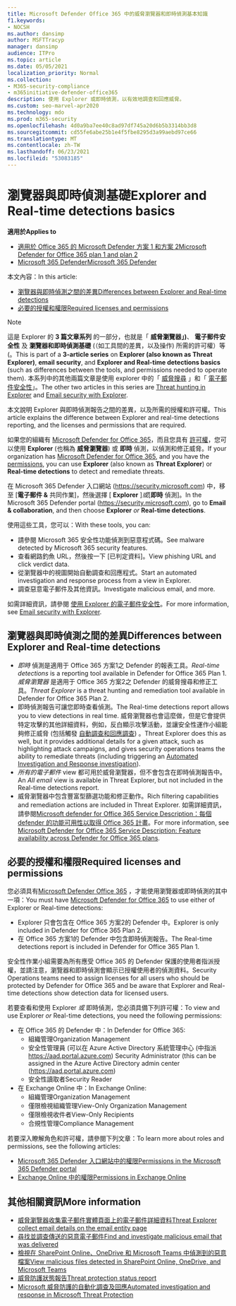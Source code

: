 ```yaml
---
title: Microsoft Defender Office 365 中的威脅瀏覽器和即時偵測基本知識
f1.keywords:
- NOCSH
ms.author: dansimp
author: MSFTTracyp
manager: dansimp
audience: ITPro
ms.topic: article
ms.date: 05/05/2021
localization_priority: Normal
ms.collection:
- M365-security-compliance
- m365initiative-defender-office365
description: 使用 Explorer 或即時偵測，以有效地調查和回應威脅。
ms.custom: seo-marvel-apr2020
ms.technology: mdo
ms.prod: m365-security
ms.openlocfilehash: 4d0a9ba7ee40c8ad97df745a20d6b5b3314bb3d8
ms.sourcegitcommit: cd55fe6abe25b1e4f5fbe8295d3a99aebd97ce66
ms.translationtype: MT
ms.contentlocale: zh-TW
ms.lasthandoff: 06/23/2021
ms.locfileid: "53083185"
---
```

# <a name="explorer-and-real-time-detections-basics"></a><span data-ttu-id="dd987-103">瀏覽器與即時偵測基礎</span><span class="sxs-lookup"><span data-stu-id="dd987-103">Explorer and Real-time detections basics</span></span>

<span data-ttu-id="dd987-104">**適用於**</span><span class="sxs-lookup"><span data-stu-id="dd987-104">**Applies to**</span></span>
- [<span data-ttu-id="dd987-105">適用於 Office 365 的 Microsoft Defender 方案 1 和方案 2</span><span class="sxs-lookup"><span data-stu-id="dd987-105">Microsoft Defender for Office 365 plan 1 and plan 2</span></span>](defender-for-office-365.md)
- [<span data-ttu-id="dd987-106">Microsoft 365 Defender</span><span class="sxs-lookup"><span data-stu-id="dd987-106">Microsoft 365 Defender</span></span>](../defender/microsoft-365-defender.md)

<span data-ttu-id="dd987-107">本文內容：</span><span class="sxs-lookup"><span data-stu-id="dd987-107">In this article:</span></span>

- [<span data-ttu-id="dd987-108">瀏覽器與即時偵測之間的差異</span><span class="sxs-lookup"><span data-stu-id="dd987-108">Differences between Explorer and Real-time detections</span></span>](#differences-between-explorer-and-real-time-detections)
- [<span data-ttu-id="dd987-109">必要的授權和權限</span><span class="sxs-lookup"><span data-stu-id="dd987-109">Required licenses and permissions</span></span>](#required-licenses-and-permissions)

> [!NOTE]
> <span data-ttu-id="dd987-110">這是 Explorer 的 **3 篇文章系列** 的一部分，也就是「 **威脅瀏覽器」)**、 **電子郵件安全性** 及 **瀏覽器和即時偵測基礎** (（如工具間的差異，以及操作) 所需的許可權）等 (。</span><span class="sxs-lookup"><span data-stu-id="dd987-110">This is part of a **3-article series** on **Explorer (also known as Threat Explorer)**, **email security**, and **Explorer and Real-time detections basics** (such as differences between the tools, and permissions needed to operate them).</span></span> <span data-ttu-id="dd987-111">本系列中的其他兩篇文章是使用 explorer 中的「 [威脅搜尋](threat-hunting-in-threat-explorer.md) 」和「 [電子郵件安全性](email-security-in-microsoft-defender.md)」。</span><span class="sxs-lookup"><span data-stu-id="dd987-111">The other two articles in this series are [Threat hunting in Explorer](threat-hunting-in-threat-explorer.md) and [Email security with Explorer](email-security-in-microsoft-defender.md).</span></span>

<span data-ttu-id="dd987-112">本文說明 Explorer 與即時偵測報告之間的差異，以及所需的授權和許可權。</span><span class="sxs-lookup"><span data-stu-id="dd987-112">This article explains the difference between Explorer and real-time detections reporting, and the licenses and permissions that are required.</span></span>

<span data-ttu-id="dd987-113">如果您的組織有 [Microsoft Defender for Office 365](defender-for-office-365.md)，而且您具有 [許可權](#required-licenses-and-permissions)，您可以使用 **Explorer** (也稱為 **威脅瀏覽器**) 或 **即時** 偵測，以偵測和修正威脅。</span><span class="sxs-lookup"><span data-stu-id="dd987-113">If your organization has [Microsoft Defender for Office 365](defender-for-office-365.md), and you have the [permissions](#required-licenses-and-permissions), you can use **Explorer** (also known as **Threat Explorer**) or **Real-time detections** to detect and remediate threats.</span></span>

<span data-ttu-id="dd987-114">在 Microsoft 365 Defender 入口網站 (<https://security.microsoft.com>) 中，移至 [**電子郵件 &** 共同作業]，然後選擇 [ **Explorer** ]_或_[**即時** 偵測]。</span><span class="sxs-lookup"><span data-stu-id="dd987-114">In the Microsoft 365 Defender portal (<https://security.microsoft.com>), go to **Email & collaboration**, and then choose **Explorer** _or_ **Real-time detections**.</span></span>

<span data-ttu-id="dd987-115">使用這些工具，您可以：</span><span class="sxs-lookup"><span data-stu-id="dd987-115">With these tools, you can:</span></span>

- <span data-ttu-id="dd987-116">請參閱 Microsoft 365 安全性功能偵測到惡意程式碼。</span><span class="sxs-lookup"><span data-stu-id="dd987-116">See malware detected by Microsoft 365 security features.</span></span>
- <span data-ttu-id="dd987-117">查看網路釣魚 URL，然後按一下 [已判定資料]。</span><span class="sxs-lookup"><span data-stu-id="dd987-117">View phishing URL and click verdict data.</span></span>
- <span data-ttu-id="dd987-118">從瀏覽器中的視圖開始自動調查和回應程式。</span><span class="sxs-lookup"><span data-stu-id="dd987-118">Start an automated investigation and response process from a view in Explorer.</span></span>
- <span data-ttu-id="dd987-119">調查惡意電子郵件及其他資訊。</span><span class="sxs-lookup"><span data-stu-id="dd987-119">Investigate malicious email, and more.</span></span>

<span data-ttu-id="dd987-120">如需詳細資訊，請參閱 [使用 Explorer 的電子郵件安全性](email-security-in-microsoft-defender.md)。</span><span class="sxs-lookup"><span data-stu-id="dd987-120">For more information, see [Email security with Explorer](email-security-in-microsoft-defender.md).</span></span>

## <a name="differences-between-explorer-and-real-time-detections"></a><span data-ttu-id="dd987-121">瀏覽器與即時偵測之間的差異</span><span class="sxs-lookup"><span data-stu-id="dd987-121">Differences between Explorer and Real-time detections</span></span>

- <span data-ttu-id="dd987-122">*即時* 偵測是適用于 Office 365 方案1之 Defender 的報表工具。</span><span class="sxs-lookup"><span data-stu-id="dd987-122">*Real-time detections* is a reporting tool available in Defender for Office 365 Plan 1.</span></span> <span data-ttu-id="dd987-123">*威脅瀏覽器* 是適用于 Office 365 方案2之 Defender 的威脅搜尋和修正工具。</span><span class="sxs-lookup"><span data-stu-id="dd987-123">*Threat Explorer* is a threat hunting and remediation tool available in Defender for Office 365 Plan 2.</span></span>
- <span data-ttu-id="dd987-124">即時偵測報告可讓您即時查看偵測。</span><span class="sxs-lookup"><span data-stu-id="dd987-124">The Real-time detections report allows you to view detections in real time.</span></span> <span data-ttu-id="dd987-125">威脅瀏覽器也會這麼做，但是它會提供特定攻擊的其他詳細資料，例如，反白顯示攻擊活動，並讓安全性運作小組能夠修正威脅 (包括觸發 [自動調查和回應調查](automated-investigation-response-office.md)) 。</span><span class="sxs-lookup"><span data-stu-id="dd987-125">Threat Explorer does this as well, but it provides additional details for a given attack, such as highlighting attack campaigns, and gives security operations teams the ability to remediate threats (including triggering an [Automated Investigation and Response investigation](automated-investigation-response-office.md)).</span></span>
- <span data-ttu-id="dd987-126">*所有的電子郵件* view 都可用於威脅瀏覽器，但不會包含在即時偵測報告中。</span><span class="sxs-lookup"><span data-stu-id="dd987-126">An *All email* view is available in Threat Explorer, but not included in the Real-time detections report.</span></span>
- <span data-ttu-id="dd987-127">威脅瀏覽器中包含豐富型篩選功能和修正動作。</span><span class="sxs-lookup"><span data-stu-id="dd987-127">Rich filtering capabilities and remediation actions are included in Threat Explorer.</span></span> <span data-ttu-id="dd987-128">如需詳細資訊，請參閱[Microsoft defender for Office 365 Service Description：每個 defender 的功能可用性以取得 Office 365 計畫](/office365/servicedescriptions/office-365-advanced-threat-protection-service-description#feature-availability-across-advanced-threat-protection-atp-plans)。</span><span class="sxs-lookup"><span data-stu-id="dd987-128">For more information, see [Microsoft Defender for Office 365 Service Description: Feature availability across Defender for Office 365 plans](/office365/servicedescriptions/office-365-advanced-threat-protection-service-description#feature-availability-across-advanced-threat-protection-atp-plans).</span></span>

## <a name="required-licenses-and-permissions"></a><span data-ttu-id="dd987-129">必要的授權和權限</span><span class="sxs-lookup"><span data-stu-id="dd987-129">Required licenses and permissions</span></span>

<span data-ttu-id="dd987-130">您必須具有[Microsoft Defender Office 365](defender-for-office-365.md) ，才能使用瀏覽器或即時偵測的其中一項：</span><span class="sxs-lookup"><span data-stu-id="dd987-130">You must have [Microsoft Defender for Office 365](defender-for-office-365.md) to use either of Explorer or Real-time detections:</span></span>

- <span data-ttu-id="dd987-131">Explorer 只會包含在 Office 365 方案2的 Defender 中。</span><span class="sxs-lookup"><span data-stu-id="dd987-131">Explorer is only included in Defender for Office 365 Plan 2.</span></span>
- <span data-ttu-id="dd987-132">在 Office 365 方案1的 Defender 中包含即時偵測報告。</span><span class="sxs-lookup"><span data-stu-id="dd987-132">The Real-time detections report is included in Defender for Office 365 Plan 1.</span></span>

<span data-ttu-id="dd987-133">安全性作業小組需要為所有應受 Office 365 的 Defender 保護的使用者指派授權，並請注意，瀏覽器和即時偵測會顯示已授權使用者的偵測資料。</span><span class="sxs-lookup"><span data-stu-id="dd987-133">Security Operations teams need to assign licenses for all users who should be protected by Defender for Office 365 and be aware that Explorer and Real-time detections show detection data for licensed users.</span></span>

<span data-ttu-id="dd987-134">若要查看和使用 Explorer *或* 即時偵測，您必須具備下列許可權：</span><span class="sxs-lookup"><span data-stu-id="dd987-134">To view and use Explorer *or* Real-time detections, you need the following permissions:</span></span>

- <span data-ttu-id="dd987-135">在 Office 365 的 Defender 中：</span><span class="sxs-lookup"><span data-stu-id="dd987-135">In Defender for Office 365:</span></span>
  - <span data-ttu-id="dd987-136">組織管理</span><span class="sxs-lookup"><span data-stu-id="dd987-136">Organization Management</span></span>
  - <span data-ttu-id="dd987-137">安全性管理員 (可以在 Azure Active Directory 系統管理中心 (中指派 <https://aad.portal.azure.com>) </span><span class="sxs-lookup"><span data-stu-id="dd987-137">Security Administrator (this can be assigned in the Azure Active Directory admin center (<https://aad.portal.azure.com>)</span></span>
  - <span data-ttu-id="dd987-138">安全性讀取者</span><span class="sxs-lookup"><span data-stu-id="dd987-138">Security Reader</span></span>
- <span data-ttu-id="dd987-139">在 Exchange Online 中：</span><span class="sxs-lookup"><span data-stu-id="dd987-139">In Exchange Online:</span></span>
  - <span data-ttu-id="dd987-140">組織管理</span><span class="sxs-lookup"><span data-stu-id="dd987-140">Organization Management</span></span>
  - <span data-ttu-id="dd987-141">僅限檢視組織管理</span><span class="sxs-lookup"><span data-stu-id="dd987-141">View-Only Organization Management</span></span>
  - <span data-ttu-id="dd987-142">僅限檢視收件者</span><span class="sxs-lookup"><span data-stu-id="dd987-142">View-Only Recipients</span></span>
  - <span data-ttu-id="dd987-143">合規性管理</span><span class="sxs-lookup"><span data-stu-id="dd987-143">Compliance Management</span></span>

<span data-ttu-id="dd987-144">若要深入瞭解角色和許可權，請參閱下列文章：</span><span class="sxs-lookup"><span data-stu-id="dd987-144">To learn more about roles and permissions, see the following articles:</span></span>

- [<span data-ttu-id="dd987-145">Microsoft 365 Defender 入口網站中的權限</span><span class="sxs-lookup"><span data-stu-id="dd987-145">Permissions in the Microsoft 365 Defender portal</span></span>](permissions-microsoft-365-security-center.md)
- [<span data-ttu-id="dd987-146">Exchange Online 中的權限</span><span class="sxs-lookup"><span data-stu-id="dd987-146">Permissions in Exchange Online</span></span>](/e/exchange/permissions-exo/permissions-exo)

## <a name="more-information"></a><span data-ttu-id="dd987-147">其他相關資訊</span><span class="sxs-lookup"><span data-stu-id="dd987-147">More information</span></span>

- [<span data-ttu-id="dd987-148">威脅瀏覽器收集電子郵件實體頁面上的電子郵件詳細資料</span><span class="sxs-lookup"><span data-stu-id="dd987-148">Threat Explorer collect email details on the email entity page</span></span>](mdo-email-entity-page.md)
- [<span data-ttu-id="dd987-149">尋找並調查傳送的惡意電子郵件</span><span class="sxs-lookup"><span data-stu-id="dd987-149">Find and investigate malicious email that was delivered</span></span>](investigate-malicious-email-that-was-delivered.md)
- [<span data-ttu-id="dd987-150">檢視在 SharePoint Online、OneDrive 和 Microsoft Teams 中偵測到的惡意檔案</span><span class="sxs-lookup"><span data-stu-id="dd987-150">View malicious files detected in SharePoint Online, OneDrive, and Microsoft Teams</span></span>](mdo-for-spo-odb-and-teams.md)
- [<span data-ttu-id="dd987-151">威脅防護狀態報告</span><span class="sxs-lookup"><span data-stu-id="dd987-151">Threat protection status report</span></span>](view-email-security-reports.md#threat-protection-status-report)
- [<span data-ttu-id="dd987-152">Microsoft 威脅防護的自動化調查及回應</span><span class="sxs-lookup"><span data-stu-id="dd987-152">Automated investigation and response in Microsoft Threat Protection</span></span>](automated-investigation-response-office.md)
